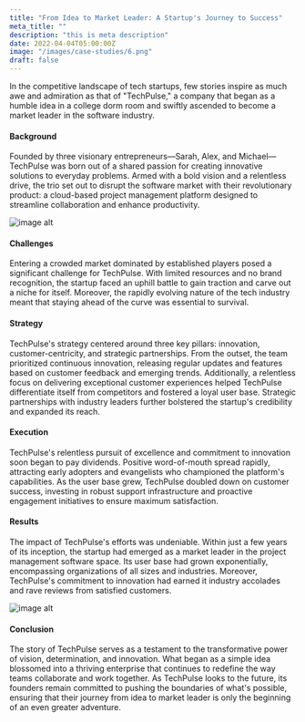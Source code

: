 ```yaml
---
title: "From Idea to Market Leader: A Startup's Journey to Success"
meta_title: ""
description: "this is meta description"
date: 2022-04-04T05:00:00Z
image: "/images/case-studies/6.png"
draft: false
---
```


In the competitive landscape of tech startups, few stories inspire as much awe and admiration as that of "TechPulse," a company that began as a humble idea in a college dorm room and swiftly ascended to become a market leader in the software industry.

#### Background

Founded by three visionary entrepreneurs—Sarah, Alex, and Michael—TechPulse was born out of a shared passion for creating innovative solutions to everyday problems. Armed with a bold vision and a relentless drive, the trio set out to disrupt the software market with their revolutionary product: a cloud-based project management platform designed to streamline collaboration and enhance productivity.

![image alt](/images/case-studies/inner-1.png)

#### Challenges

Entering a crowded market dominated by established players posed a significant challenge for TechPulse. With limited resources and no brand recognition, the startup faced an uphill battle to gain traction and carve out a niche for itself. Moreover, the rapidly evolving nature of the tech industry meant that staying ahead of the curve was essential to survival.

#### Strategy

TechPulse's strategy centered around three key pillars: innovation, customer-centricity, and strategic partnerships. From the outset, the team prioritized continuous innovation, releasing regular updates and features based on customer feedback and emerging trends. Additionally, a relentless focus on delivering exceptional customer experiences helped TechPulse differentiate itself from competitors and fostered a loyal user base. Strategic partnerships with industry leaders further bolstered the startup's credibility and expanded its reach.

#### Execution

TechPulse's relentless pursuit of excellence and commitment to innovation soon began to pay dividends. Positive word-of-mouth spread rapidly, attracting early adopters and evangelists who championed the platform's capabilities. As the user base grew, TechPulse doubled down on customer success, investing in robust support infrastructure and proactive engagement initiatives to ensure maximum satisfaction.

#### Results

The impact of TechPulse's efforts was undeniable. Within just a few years of its inception, the startup had emerged as a market leader in the project management software space. Its user base had grown exponentially, encompassing organizations of all sizes and industries. Moreover, TechPulse's commitment to innovation had earned it industry accolades and rave reviews from satisfied customers.

![image alt](/images/case-studies/inner-2.png)

#### Conclusion

The story of TechPulse serves as a testament to the transformative power of vision, determination, and innovation. What began as a simple idea blossomed into a thriving enterprise that continues to redefine the way teams collaborate and work together. As TechPulse looks to the future, its founders remain committed to pushing the boundaries of what's possible, ensuring that their journey from idea to market leader is only the beginning of an even greater adventure.
